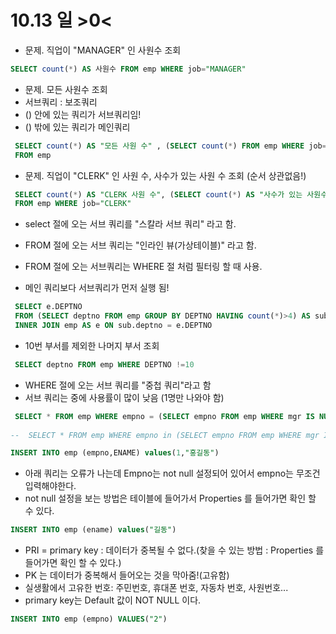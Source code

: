 # 10.13 일 >0<

- 문제. 직업이 "MANAGER" 인 사원수 조회
```SQL
SELECT count(*) AS 사원수 FROM emp WHERE job="MANAGER"
```
- 문제. 모든 사원수 조회
- 서브쿼리 : 보조쿼리
- () 안에 있는 쿼리가 서브쿼리임! 
- () 밖에 있는 쿼리가 메인쿼리
```SQL
 SELECT count(*) AS "모든 사원 수" , (SELECT count(*) FROM emp WHERE job="MANAGER") AS "MANAGER 사원수"
 FROM emp
```
-  문제. 직업이 "CLERK" 인 사원 수, 사수가 있는 사원 수 조회 (순서 상관없음!)
```SQL
 SELECT count(*) AS "CLERK 사원 수", (SELECT count(*) AS "사수가 있는 사원수" FROM emp WHERE mgr IS NOT null) AS "사수가 있는 사원수"
 FROM emp WHERE job="CLERK"
```
- select 절에 오는 서브 쿼리를 "스칼라 서브 쿼리" 라고 함.

-  FROM 절에 오는 서브 쿼리는 "인라인 뷰(가상테이블)" 라고 함.
-  FROM 절에 오는 서브쿼리는 WHERE 절 처럼 필터링 할 때 사용.
-  메인 쿼리보다 서브쿼리가 먼저 실행 됨!
```SQL
 SELECT e.DEPTNO 
 FROM (SELECT deptno FROM emp GROUP BY DEPTNO HAVING count(*)>4) AS sub 
 INNER JOIN emp AS e ON sub.deptno = e.DEPTNO 
 ```
-  10번 부서를 제외한 나머지 부서 조회
```SQL
 SELECT deptno FROM emp WHERE DEPTNO !=10
```
-  WHERE 절에 오는 서브 쿼리를 "중첩 쿼리"라고 함
-  서브 쿼리는 중에 사용률이 많이 낮음 (1명만 나와야 함)
```SQL 
 SELECT * FROM emp WHERE empno = (SELECT empno FROM emp WHERE mgr IS NULL)
 
--  SELECT * FROM emp WHERE empno in (SELECT empno FROM emp WHERE mgr IS NULL) (2명 이상 나오는 경우!)
```
```SQL
INSERT INTO emp (empno,ENAME) values(1,"홍길동")
```
- 아래 쿼리는 오류가 나는데 Empno는 not null 설정되어 있어서 empno는 무조건 입력해야한다.
- not null 설정을 보는 방법은 테이블에 들어가서 Properties 를 들어가면 확인 할 수 있다.
```SQL
INSERT INTO emp (ename) values("길동")
```
- PRI = primary key : 데이터가 중복될 수 없다.(찾을 수 있는 방법 : Properties 를 들어가면 확인 할 수 있다.)
- PK 는 데이터가 중복해서 들어오는 것을 막아줌!(고유함) 
- 실생활에서 고유한 번호: 주민번호, 휴대폰 번호, 자동차 번호, 사원번호...
- primary key는 Default 값이 NOT NULL 이다.
```SQL
INSERT INTO emp (empno) VALUES("2")
```